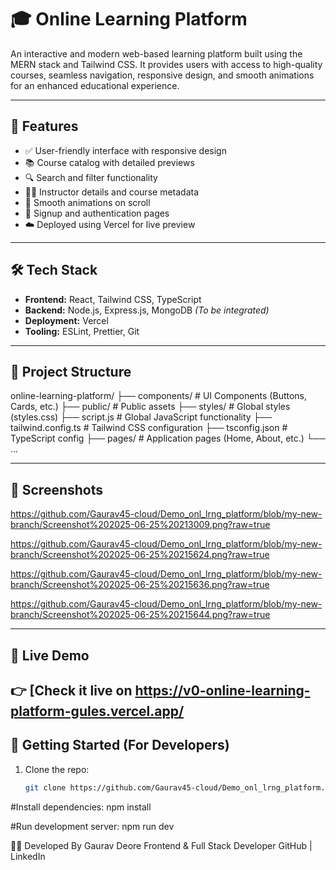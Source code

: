 # 🎓 Online Learning Platform

An interactive and modern web-based learning platform built using the MERN stack and Tailwind CSS. It provides users with access to high-quality courses, seamless navigation, responsive design, and smooth animations for an enhanced educational experience.

---

## 🚀 Features

- ✅ User-friendly interface with responsive design
- 📚 Course catalog with detailed previews
- 🔍 Search and filter functionality
- 🧑‍🏫 Instructor details and course metadata
- 🎯 Smooth animations on scroll
- 🔐 Signup and authentication pages
- ☁️ Deployed using Vercel for live preview

---

## 🛠 Tech Stack

- **Frontend:** React, Tailwind CSS, TypeScript
- **Backend:** Node.js, Express.js, MongoDB *(To be integrated)*
- **Deployment:** Vercel
- **Tooling:** ESLint, Prettier, Git

---

## 📁 Project Structure

online-learning-platform/
├── components/ # UI Components (Buttons, Cards, etc.)
├── public/ # Public assets
├── styles/ # Global styles (styles.css)
├── script.js # Global JavaScript functionality
├── tailwind.config.ts # Tailwind CSS configuration
├── tsconfig.json # TypeScript config
├── pages/ # Application pages (Home, About, etc.)
└── ...

---

## 📸 Screenshots

https://github.com/Gaurav45-cloud/Demo_onl_lrng_platform/blob/my-new-branch/Screenshot%202025-06-25%20213009.png?raw=true

https://github.com/Gaurav45-cloud/Demo_onl_lrng_platform/blob/my-new-branch/Screenshot%202025-06-25%20215624.png?raw=true

https://github.com/Gaurav45-cloud/Demo_onl_lrng_platform/blob/my-new-branch/Screenshot%202025-06-25%20215636.png?raw=true

https://github.com/Gaurav45-cloud/Demo_onl_lrng_platform/blob/my-new-branch/Screenshot%202025-06-25%20215644.png?raw=true

---

## 🔗 Live Demo

👉 [Check it live on https://v0-online-learning-platform-gules.vercel.app/
---

## 📌 Getting Started (For Developers)

1. Clone the repo:
   ```bash
   git clone https://github.com/Gaurav45-cloud/Demo_onl_lrng_platform.git
#Install dependencies:
npm install

#Run development server:
npm run dev


👨‍💻 Developed By
Gaurav Deore
Frontend & Full Stack Developer
GitHub | LinkedIn


